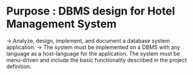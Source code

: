 # Purpose : DBMS design for Hotel Management System
-> Analyze, design, implement, and document a database system application. 
-> The system must be implemented on a DBMS with any language as a host-language for the application. The system must be menu-driven and include the basic functionality described in the project definition.
